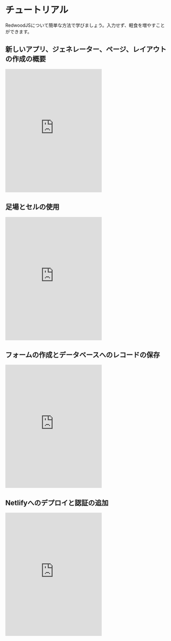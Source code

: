 # チュートリアル

RedwoodJSについて簡単な方法で学びましょう。入力せず、軽食を増やすことができます。

## 新しいアプリ、ジェネレーター、ページ、レイアウトの作成の概要


<iframe class="w-full" style="height: 24rem;" src="https://www.youtube.com/embed/tiF9SdM1i7M?rel=0" frameborder="0" allow="accelerometer; autoplay; encrypted-media; gyroscope; picture-in-picture; modestbranding; showinfo=0" allowfullscreen=""></iframe>

## 足場とセルの使用


<iframe class="w-full" style="height: 24rem;" src="https://www.youtube.com/embed/SP5vbsWf5Yg?rel=0" frameborder="0" allow="accelerometer; autoplay; encrypted-media; gyroscope; picture-in-picture; modestbranding; showinfo=0" allowfullscreen=""></iframe>

## フォームの作成とデータベースへのレコードの保存


<iframe class="w-full" style="height: 24rem;" src="https://www.youtube.com/embed/eT7iIy0F8Tk?rel=0" frameborder="0" allow="accelerometer; autoplay; encrypted-media; gyroscope; picture-in-picture; modestbranding; showinfo=0" allowfullscreen=""></iframe>

## Netlifyへのデプロイと認証の追加


<iframe class="w-full" style="height: 24rem;" src="https://www.youtube.com/embed/UpD3HyuZkvY?rel=0" frameborder="0" allow="accelerometer; autoplay; encrypted-media; gyroscope; picture-in-picture; modestbranding; showinfo=0" allowfullscreen=""></iframe> 

